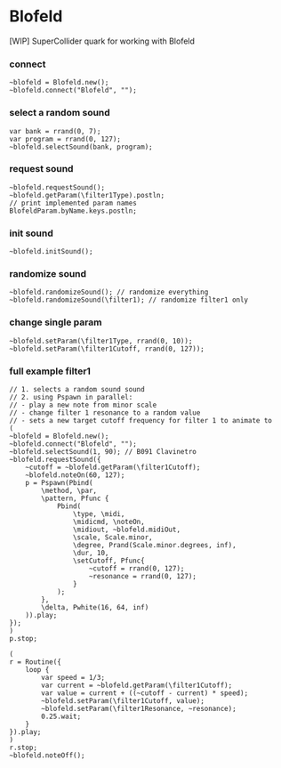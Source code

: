 # Blofeld
[WIP] SuperCollider quark for working with Blofeld

### connect
```supercollider
~blofeld = Blofeld.new();
~blofeld.connect("Blofeld", "");
```
### select a random sound
```supercollider
var bank = rrand(0, 7);
var program = rrand(0, 127);
~blofeld.selectSound(bank, program);
```
### request sound
```supercollider
~blofeld.requestSound();
~blofeld.getParam(\filter1Type).postln;
// print implemented param names
BlofeldParam.byName.keys.postln;
```
### init sound
```supercollider
~blofeld.initSound();
```
### randomize sound
```supercollider
~blofeld.randomizeSound(); // randomize everything
~blofeld.randomizeSound(\filter1); // randomize filter1 only
```
### change single param
```supercollider
~blofeld.setParam(\filter1Type, rrand(0, 10));
~blofeld.setParam(\filter1Cutoff, rrand(0, 127));
```
### full example filter1
```supercollider
// 1. selects a random sound sound
// 2. using Pspawn in parallel:
// - play a new note from minor scale
// - change filter 1 resonance to a random value
// - sets a new target cutoff frequency for filter 1 to animate to
(
~blofeld = Blofeld.new();
~blofeld.connect("Blofeld", "");
~blofeld.selectSound(1, 90); // B091 Clavinetro
~blofeld.requestSound({
	~cutoff = ~blofeld.getParam(\filter1Cutoff);
	~blofeld.noteOn(60, 127);
	p = Pspawn(Pbind(
		\method, \par,
		\pattern, Pfunc {
			Pbind(
				\type, \midi,
				\midicmd, \noteOn,
				\midiout, ~blofeld.midiOut,
				\scale, Scale.minor,
				\degree, Prand(Scale.minor.degrees, inf),
				\dur, 10,
				\setCutoff, Pfunc{
					~cutoff = rrand(0, 127);
					~resonance = rrand(0, 127);
				}
			);
		},
		\delta, Pwhite(16, 64, inf)
	)).play;
});
)
p.stop;

(
r = Routine({
	loop {
		var speed = 1/3;
		var current = ~blofeld.getParam(\filter1Cutoff);
		var value = current + ((~cutoff - current) * speed);
		~blofeld.setParam(\filter1Cutoff, value);
		~blofeld.setParam(\filter1Resonance, ~resonance);
		0.25.wait;
	}
}).play;
)
r.stop;
~blofeld.noteOff();
```
